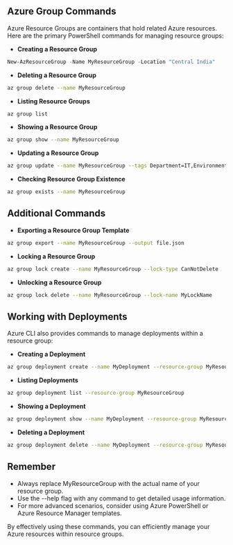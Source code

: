 ## **Azure Group Commands**

Azure Resource Groups are containers that hold related Azure resources. Here are the primary PowerShell commands for managing resource groups:

- **Creating a Resource Group**

```powershell
New-AzResourceGroup -Name MyResourceGroup -Location "Central India"
```

- **Deleting a Resource Group**

```Bash
az group delete --name MyResourceGroup
```

- **Listing Resource Groups**

```Bash
az group list
```

- **Showing a Resource Group**

```Bash
az group show --name MyResourceGroup
```

- **Updating a Resource Group**

```Bash
az group update --name MyResourceGroup --tags Department=IT,Environment=Prod
```

- **Checking Resource Group Existence**

```Bash
az group exists --name MyResourceGroup
```

## **Additional Commands**

- **Exporting a Resource Group Template**

```Bash
az group export --name MyResourceGroup --output file.json
```

- **Locking a Resource Group**

```Bash
az group lock create --name MyResourceGroup --lock-type CanNotDelete
```

- **Unlocking a Resource Group**

```Bash
az group lock delete --name MyResourceGroup --lock-name MyLockName
```

## **Working with Deployments**

Azure CLI also provides commands to manage deployments within a resource group:

- **Creating a Deployment**

```Bash
az group deployment create --name MyDeployment --resource-group MyResourceGroup --template-file template.json --parameters parameters.json
```

- **Listing Deployments**

```Bash
az group deployment list --resource-group MyResourceGroup
```

- **Showing a Deployment**

```Bash
az group deployment show --name MyDeployment --resource-group MyResourceGroup
```

- **Deleting a Deployment**

```Bash
az group deployment delete --name MyDeployment --resource-group MyResourceGroup
```

## **Remember**

- Always replace MyResourceGroup with the actual name of your resource group.
- Use the --help flag with any command to get detailed usage information.
- For more advanced scenarios, consider using Azure PowerShell or Azure Resource Manager templates.

By effectively using these commands, you can efficiently manage your Azure resources within resource groups.
